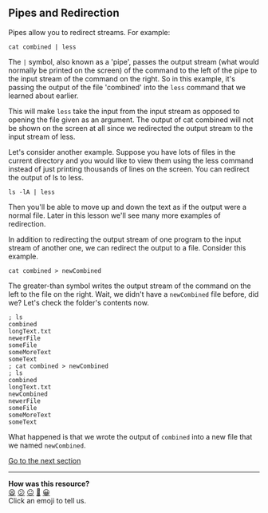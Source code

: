 ## Pipes and Redirection
Pipes allow you to redirect streams. For example:

`cat combined | less`

The `|` symbol, also known as a 'pipe', passes the output stream (what would normally be printed on the screen) of the command to the left of the pipe to the input stream of the command on the right. So in this example, it's passing the output of the file 'combined' into the `less` command that we learned about earlier.

This will make `less` take the input from the input stream as opposed to opening the file given as an argument. The output of cat combined will not be shown on the screen at all since we redirected the output stream to the input stream of less.

Let's consider another example. Suppose you have lots of files in the current directory and you would like to view them using the less command instead of just printing thousands of lines on the screen. You can redirect the output of ls to less.

`ls -lA | less`

Then you'll be able to move up and down the text as if the output were a normal file. Later in this lesson we'll see many more examples of redirection.

In addition to redirecting the output stream of one program to the input stream of another one, we can redirect the output to a file. Consider this example.

`cat combined > newCombined`

The greater-than symbol writes the output stream of the command on the left to the file on the right. Wait, we didn't have a `newCombined` file before, did we? Let's check the folder's contents now.

```shell
; ls
combined
longText.txt
newerFile
someFile
someMoreText
someText
; cat combined > newCombined
; ls
combined
longText.txt
newCombined
newerFile
someFile
someMoreText
someText

```

What happened is that we wrote the output of `combined` into a new file that we named `newCombined`.

[Go to the next section](./17_wildcards.ed.md)


<!-- BEGIN GENERATED SECTION DO NOT EDIT -->

---

**How was this resource?**  
[😫](https://airtable.com/shrUJ3t7KLMqVRFKR?prefill_Repository=course&prefill_File=foundations/command_line/16_pipes_and_redirection.md&prefill_Sentiment=😫) [😕](https://airtable.com/shrUJ3t7KLMqVRFKR?prefill_Repository=course&prefill_File=foundations/command_line/16_pipes_and_redirection.md&prefill_Sentiment=😕) [😐](https://airtable.com/shrUJ3t7KLMqVRFKR?prefill_Repository=course&prefill_File=foundations/command_line/16_pipes_and_redirection.md&prefill_Sentiment=😐) [🙂](https://airtable.com/shrUJ3t7KLMqVRFKR?prefill_Repository=course&prefill_File=foundations/command_line/16_pipes_and_redirection.md&prefill_Sentiment=🙂) [😀](https://airtable.com/shrUJ3t7KLMqVRFKR?prefill_Repository=course&prefill_File=foundations/command_line/16_pipes_and_redirection.md&prefill_Sentiment=😀)  
Click an emoji to tell us.

<!-- END GENERATED SECTION DO NOT EDIT -->
